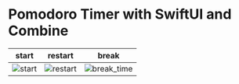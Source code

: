 # Pomodoro Timer with SwiftUI and Combine

|start|restart|break|
|--|--|--|
|![start](https://user-images.githubusercontent.com/31942637/76166062-f7e61700-619e-11ea-9756-6f1dcc2cb930.png)|![restart](https://user-images.githubusercontent.com/31942637/76166064-fddbf800-619e-11ea-8e9e-4711c33d2acb.png)|![break_time](https://user-images.githubusercontent.com/31942637/76166067-00d6e880-619f-11ea-9bfe-55bf8d64b7ef.png)
